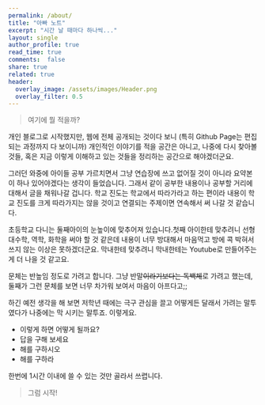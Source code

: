 ```yaml
---
permalink: /about/
title: "아빠 노트"
excerpt: "시간 날 때마다 하나씩..."
layout: single
author_profile: true
read_time: true
comments:  false
share: true
related: true
header:
  overlay_image: /assets/images/Header.png
  overlay_filter: 0.5
---
```


> 여기에 뭘 적을까?

개인 블로그로 시작했지만, 웹에 전체 공개되는 것이다 보니 (특히 Github Page는 편집되는 과정까지 다 보이니까) 개인적인 이야기를 적을 공간은 아니고, 나중에 다시 찾아볼 것들, 혹은 지금 이렇게 이해하고 있는 것들을 정리하는 공간으로 해야겠더군요.

그러던 와중에 아이들 공부 가르치면서 그냥 연습장에 쓰고 없어질 것이 아니라 요약본이 하나 있어야겠다는 생각이 들었습니다. 그래서 같이 공부한 내용이나 공부할 거리에 대해서 글을 채워나갈 겁니다. 학교 진도는 학교에서 따라가라고 하는 편이라 내용이 학교 진도를 크게 따라가지는 않을 것이고 연결되는 주제이면 연속해서 써 나갈 것 같습니다.

초등학교 다니는 둘째아이의 눈높이에 맞추어져 있습니다.첫째 아이한테 맞추려니 선형대수학, 역학, 화학을 써야 할 것 같은데 내용이 너무 방대해서 마음먹고 방에 콕 박혀서 쓰지 않는 이상은 못하겠더군요. 막내한테 맞추려니 막내한테는 Youtube로 만들어주는 게 더 나을 것 같고요.

문체는 반높임 정도로 가려고 합니다. 그냥 반말~~이라기보다는 독백체~~로 가려고 했는데, 둘째가 그런 문체를 보면 너무 차가워 보여서 마음이 아프다고;;

하긴 예전 생각을 해 보면 저학년 때에는 극구 관심을 끌고 어떻게든 달래서 가려는 말투였다가 나중에는 막 시키는 말투죠. 이렇게요.

- 이렇게 하면 어떻게 될까요?
- 답을 구해 보세요
- 해를 구하시오
- 해를 구하라

한번에 1시간 이내에 쓸 수 있는 것만 골라서 쓰렵니다.

> 그럼 시작!
